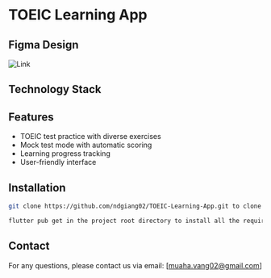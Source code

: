 # TOEIC Learning App

## Figma Design

![Link](https://www.figma.com/design/Q0FUPzXNIPzTJZhY4QlS4k/Toiec-App?node-id=0-1&t=yxVwI8TUx1WjaR0D-1)

## Technology Stack

## Features
- TOEIC test practice with diverse exercises
- Mock test mode with automatic scoring
- Learning progress tracking
- User-friendly interface

## Installation
```sh
git clone https://github.com/ndgiang02/TOEIC-Learning-App.git to clone this repository

flutter pub get in the project root directory to install all the required dependencies.
```

## Contact
For any questions, please contact us via email: [muaha.vang02@gmail.com]

